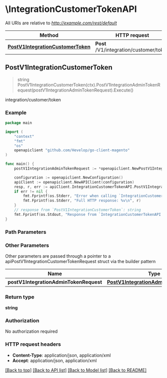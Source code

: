# \IntegrationCustomerTokenAPI

All URIs are relative to *http://example.com/rest/default*

Method | HTTP request | Description
------------- | ------------- | -------------
[**PostV1IntegrationCustomerToken**](IntegrationCustomerTokenAPI.md#PostV1IntegrationCustomerToken) | **Post** /V1/integration/customer/token | integration/customer/token



## PostV1IntegrationCustomerToken

> string PostV1IntegrationCustomerToken(ctx).PostV1IntegrationAdminTokenRequest(postV1IntegrationAdminTokenRequest).Execute()

integration/customer/token



### Example

```go
package main

import (
	"context"
	"fmt"
	"os"
	openapiclient "github.com/Hevelop/go-client-magento"
)

func main() {
	postV1IntegrationAdminTokenRequest := *openapiclient.NewPostV1IntegrationAdminTokenRequest("Username_example", "Password_example") // PostV1IntegrationAdminTokenRequest |  (optional)

	configuration := openapiclient.NewConfiguration()
	apiClient := openapiclient.NewAPIClient(configuration)
	resp, r, err := apiClient.IntegrationCustomerTokenAPI.PostV1IntegrationCustomerToken(context.Background()).PostV1IntegrationAdminTokenRequest(postV1IntegrationAdminTokenRequest).Execute()
	if err != nil {
		fmt.Fprintf(os.Stderr, "Error when calling `IntegrationCustomerTokenAPI.PostV1IntegrationCustomerToken``: %v\n", err)
		fmt.Fprintf(os.Stderr, "Full HTTP response: %v\n", r)
	}
	// response from `PostV1IntegrationCustomerToken`: string
	fmt.Fprintf(os.Stdout, "Response from `IntegrationCustomerTokenAPI.PostV1IntegrationCustomerToken`: %v\n", resp)
}
```

### Path Parameters



### Other Parameters

Other parameters are passed through a pointer to a apiPostV1IntegrationCustomerTokenRequest struct via the builder pattern


Name | Type | Description  | Notes
------------- | ------------- | ------------- | -------------
 **postV1IntegrationAdminTokenRequest** | [**PostV1IntegrationAdminTokenRequest**](PostV1IntegrationAdminTokenRequest.md) |  | 

### Return type

**string**

### Authorization

No authorization required

### HTTP request headers

- **Content-Type**: application/json, application/xml
- **Accept**: application/json, application/xml

[[Back to top]](#) [[Back to API list]](../README.md#documentation-for-api-endpoints)
[[Back to Model list]](../README.md#documentation-for-models)
[[Back to README]](../README.md)


